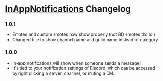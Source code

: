 # [InAppNotifications](https://1lighty.github.io/BetterDiscordStuff/?plugin=InAppNotifications "InAppNotifications") Changelog
### 1.0.1
- Emotes and custom emotes now show properly (not BD emotes tho lol)
- Changed title to show channel name and guild name instead of category

### 1.0.0
- In-app notifications will show when someone sends a message!
- It's tied to your notification settings of Discord, which can be accessed by right clicking a server, channel, or muting a DM.